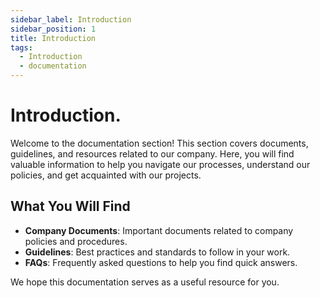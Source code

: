 ```yaml
---
sidebar_label: Introduction
sidebar_position: 1
title: Introduction
tags:
  - Introduction
  - documentation
---
```

# Introduction.

Welcome to the documentation section! This section covers documents, guidelines, and resources related to our company. Here, you will find valuable information to help you navigate our processes, understand our policies, and get acquainted with our projects.

## What You Will Find

* **Company Documents**: Important documents related to company policies and procedures.
* **Guidelines**: Best practices and standards to follow in your work.
* **FAQs**: Frequently asked questions to help you find quick answers.

We hope this documentation serves as a useful resource for you.
